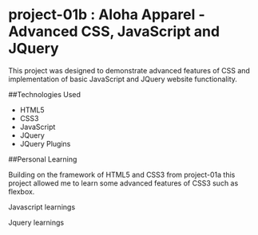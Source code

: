 # project-01b : Aloha Apparel - Advanced CSS, JavaScript and JQuery
This project was designed to demonstrate advanced features of CSS and implementation of basic JavaScript and JQuery website functionality.

##Technologies Used

- HTML5
- CSS3
- JavaScript
- JQuery
- JQuery Plugins

##Personal Learning

Building on the framework of HTML5 and CSS3 from project-01a this project allowed me to learn some advanced features of CSS3 such as flexbox.
  
Javascript learnings

Jquery learnings
